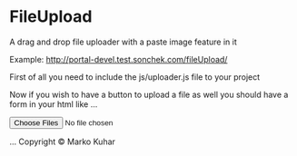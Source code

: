 FileUpload
==========

A drag and drop file uploader with a paste image feature in it

Example: http://portal-devel.test.sonchek.com/fileUpload/

First of all you need to include the js/uploader.js file to your project

Now if you wish to have a button to upload a file as well you should have a form in your html like
...
<form id="inputForm">
    <input type="file" multiple="multiple" name="files[]" id="inputFiles">
</form>
...
Copyright © Marko Kuhar
